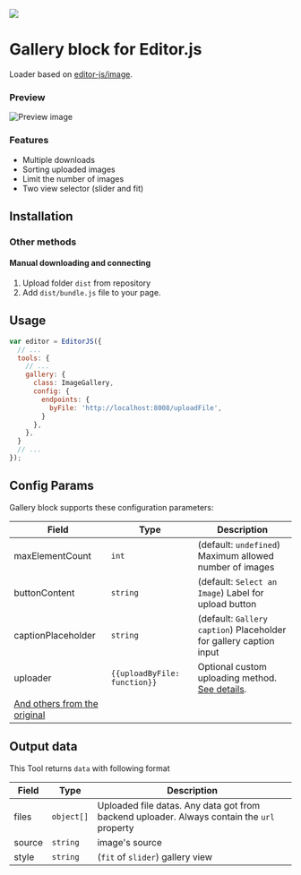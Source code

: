![](https://badgen.net/badge/Editor.js/v2.0/blue)

# Gallery block for Editor.js

Loader based on [editor-js/image](https://github.com/editor-js/image).

### Preview
![Preview image](https://raw.githubusercontent.com/VolgaIgor/editorjs-gallery/master/assets/screenshot.png)

### Features
* Multiple downloads
* Sorting uploaded images
* Limit the number of images
* Two view selector (slider and fit)

## Installation

### Other methods

#### Manual downloading and connecting

1. Upload folder `dist` from repository
2. Add `dist/bundle.js` file to your page.

## Usage
```javascript
var editor = EditorJS({
  // ...
  tools: {
    // ...
    gallery: {
      class: ImageGallery,
      config: {
        endpoints: {
          byFile: 'http://localhost:8008/uploadFile',
        }
      },
    },
  }
  // ...
});
```

## Config Params

Gallery block supports these configuration parameters:

| Field | Type     | Description        |
| ----- | -------- | ------------------ |
| maxElementCount | `int` | (default: `undefined`) Maximum allowed number of images |
| buttonContent | `string` | (default: `Select an Image`) Label for upload button |
| captionPlaceholder | `string` | (default: `Gallery caption`) Placeholder for gallery caption input |
| uploader | `{{uploadByFile: function}}` | Optional custom uploading method. [See details](https://github.com/editor-js/image#providing-custom-uploading-methods). |
| [And others from the original ](https://github.com/editor-js/image#config-params) |

## Output data

This Tool returns `data` with following format

| Field          | Type       | Description                      |
| -------------- | ---------  | -------------------------------- |
| files          | `object[]` | Uploaded file datas. Any data got from backend uploader. Always contain the `url` property                  |
| source         | `string`   | image's source                   |
| style          | `string`   | (`fit` of `slider`) gallery view |
